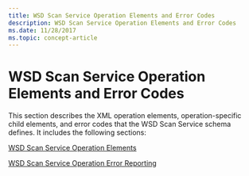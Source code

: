 ```yaml
---
title: WSD Scan Service Operation Elements and Error Codes
description: WSD Scan Service Operation Elements and Error Codes
ms.date: 11/28/2017
ms.topic: concept-article
---
```


# WSD Scan Service Operation Elements and Error Codes


This section describes the XML operation elements, operation-specific child elements, and error codes that the WSD Scan Service schema defines. It includes the following sections:

[WSD Scan Service Operation Elements](wsd-scan-service-operation-elements.md)

[WSD Scan Service Operation Error Reporting](wsd-scan-service-operation-error-reporting.md)

 

 





